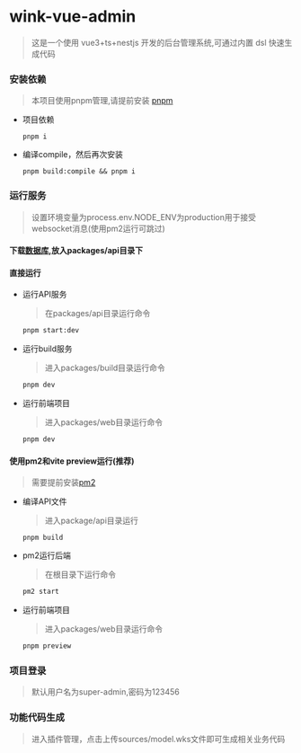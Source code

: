 # wink-vue-admin

> 这是一个使用 vue3+ts+nestjs 开发的后台管理系统,可通过内置 dsl 快速生成代码

### 安装依赖

> 本项目使用pnpm管理,请提前安装 [pnpm](https://pnpm.io/)

* 项目依赖

  ```shell
  pnpm i
  ```
* 编译compile，然后再次安装

  ```shell
  pnpm build:compile && pnpm i
  ```

### 运行服务

> 设置环境变量为process.env.NODE_ENV为production用于接受websocket消息(使用pm2运行可跳过)

#### 下载[数据库](https://dgzhuya.github.io/admin.db),放入packages/api目录下

#### 直接运行

- 运行API服务

  > 在packages/api目录运行命令
  >

  ```sh
  pnpm start:dev
  ```
- 运行build服务

  > 进入packages/build目录运行命令
  >

  ```sh
  pnpm dev
  ```
- 运行前端项目

  > 进入packages/web目录运行命令
  >

  ```sh
  pnpm dev
  ```

#### 使用pm2和vite preview运行(推荐)

> 需要提前安装[pm2](https://pm2.keymetrics.io/docs/usage/quick-start/)

- 编译API文件

  > 进入package/api目录运行
  >

  ```shell
  pnpm build
  ```
- pm2运行后端

  > 在根目录下运行命令
  >

  ```sh
  pm2 start
  ```
- 运行前端项目

  > 进入packages/web目录运行命令
  >

  ```sh
  pnpm preview
  ```

### 项目登录

> 默认用户名为super-admin,密码为123456

### 功能代码生成

> 进入插件管理，点击上传sources/model.wks文件即可生成相关业务代码
